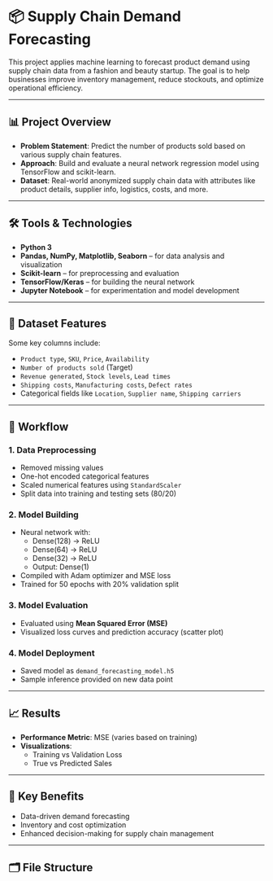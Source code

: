 # 📦 Supply Chain Demand Forecasting

This project applies machine learning to forecast product demand using supply chain data from a fashion and beauty startup. The goal is to help businesses improve inventory management, reduce stockouts, and optimize operational efficiency.

---

## 📊 Project Overview

- **Problem Statement**: Predict the number of products sold based on various supply chain features.
- **Approach**: Build and evaluate a neural network regression model using TensorFlow and scikit-learn.
- **Dataset**: Real-world anonymized supply chain data with attributes like product details, supplier info, logistics, costs, and more.

---

## 🛠️ Tools & Technologies

- **Python 3**
- **Pandas, NumPy, Matplotlib, Seaborn** – for data analysis and visualization
- **Scikit-learn** – for preprocessing and evaluation
- **TensorFlow/Keras** – for building the neural network
- **Jupyter Notebook** – for experimentation and model development

---

## 📁 Dataset Features

Some key columns include:

- `Product type`, `SKU`, `Price`, `Availability`
- `Number of products sold` (Target)
- `Revenue generated`, `Stock levels`, `Lead times`
- `Shipping costs`, `Manufacturing costs`, `Defect rates`
- Categorical fields like `Location`, `Supplier name`, `Shipping carriers`

---

## 🧪 Workflow

### 1. **Data Preprocessing**
- Removed missing values
- One-hot encoded categorical features
- Scaled numerical features using `StandardScaler`
- Split data into training and testing sets (80/20)

### 2. **Model Building**
- Neural network with:
  - Dense(128) → ReLU
  - Dense(64) → ReLU
  - Dense(32) → ReLU
  - Output: Dense(1)
- Compiled with Adam optimizer and MSE loss
- Trained for 50 epochs with 20% validation split

### 3. **Model Evaluation**
- Evaluated using **Mean Squared Error (MSE)**
- Visualized loss curves and prediction accuracy (scatter plot)

### 4. **Model Deployment**
- Saved model as `demand_forecasting_model.h5`
- Sample inference provided on new data point

---

## 📈 Results

- **Performance Metric**: MSE (varies based on training)
- **Visualizations**:
  - Training vs Validation Loss
  - True vs Predicted Sales

---

## 📌 Key Benefits

- Data-driven demand forecasting
- Inventory and cost optimization
- Enhanced decision-making for supply chain management

---

## 🗂️ File Structure

